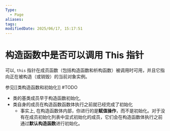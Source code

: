 ```yaml
---
Type:
  - Page
aliases: 
tags: 
modifiedDate: 2025/06/17, 15:17:51
---
```


# 构造函数中是否可以调用 This 指针

可以,
`this` 指针在成员函数（包括构造函数和析构函数）被调用时可用，并且它指向正在被构造（或销毁）的当前对象实例。

参见[[类构造函数和初始化]] #TODO

- 类的基类成员早于构造函数初始化,
- 类自身的成员在构造函数函数体执行之前就已经完成了初始化
    - 事实上, 在构造函数体内部，你进行的是**赋值操作**，而不是初始化。对于没有在成员初始化列表中显式初始化的成员，它们会在构造函数体执行之前通过**默认构造函数**进行初始化。
